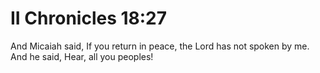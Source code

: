 # II Chronicles 18:27

And Micaiah said, If you return in peace, the Lord has not spoken by me. And he said, Hear, all you peoples!
